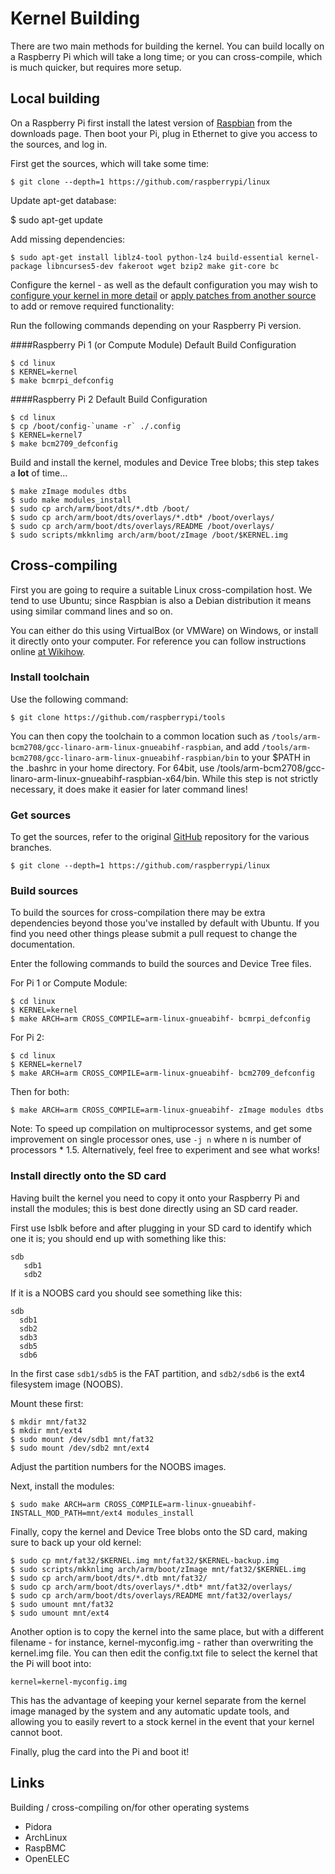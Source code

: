 # Kernel Building

There are two main methods for building the kernel. You can build locally on a Raspberry Pi which will take a long time; or you can cross-compile, which is much quicker, but requires more setup.

## Local building

On a Raspberry Pi first install the latest version of [Raspbian](http://www.raspberrypi.org/downloads) from the downloads page. Then boot your Pi, plug in Ethernet to give you access to the sources, and log in.

First get the sources, which will take some time:

```
$ git clone --depth=1 https://github.com/raspberrypi/linux
```

Update apt-get database:

$ sudo apt-get update 


Add missing dependencies:

```
$ sudo apt-get install liblz4-tool python-lz4 build-essential kernel-package libncurses5-dev fakeroot wget bzip2 make git-core bc

```

Configure the kernel - as well as the default configuration you may wish to [configure your kernel in more detail](configuring.md) or [apply patches from another source](patching.md) to add or remove required functionality:

Run the following commands depending on your Raspberry Pi version.

####Raspberry Pi 1 (or Compute Module) Default Build Configuration

```
$ cd linux
$ KERNEL=kernel
$ make bcmrpi_defconfig
```

####Raspberry Pi 2 Default Build Configuration
```
$ cd linux
$ cp /boot/config-`uname -r` ./.config
$ KERNEL=kernel7
$ make bcm2709_defconfig
```

Build and install the kernel, modules and Device Tree blobs; this step takes a **lot** of time...

```
$ make zImage modules dtbs
$ sudo make modules_install
$ sudo cp arch/arm/boot/dts/*.dtb /boot/
$ sudo cp arch/arm/boot/dts/overlays/*.dtb* /boot/overlays/
$ sudo cp arch/arm/boot/dts/overlays/README /boot/overlays/
$ sudo scripts/mkknlimg arch/arm/boot/zImage /boot/$KERNEL.img
```

## Cross-compiling

First you are going to require a suitable Linux cross-compilation host. We tend to use Ubuntu; since Raspbian is 
also a Debian distribution it means using similar command lines and so on.

You can either do this using VirtualBox (or VMWare) on Windows, or install it directly onto your computer. For reference you can follow instructions online [at Wikihow](http://www.wikihow.com/Install-Ubuntu-on-VirtualBox).

### Install toolchain

Use the following command:

```
$ git clone https://github.com/raspberrypi/tools
```

You can then copy the toolchain to a common location such as `/tools/arm-bcm2708/gcc-linaro-arm-linux-gnueabihf-raspbian`, and add `/tools/arm-bcm2708/gcc-linaro-arm-linux-gnueabihf-raspbian/bin` to your $PATH in the .bashrc in your home directory.
For 64bit, use /tools/arm-bcm2708/gcc-linaro-arm-linux-gnueabihf-raspbian-x64/bin.
While this step is not strictly necessary, it does make it easier for later command lines!

### Get sources

To get the sources, refer to the original [GitHub](https://github.com/raspberrypi/linux) repository for the various branches.
```
$ git clone --depth=1 https://github.com/raspberrypi/linux
```

### Build sources

To build the sources for cross-compilation there may be extra dependencies beyond those you've installed by default with Ubuntu. If you find you need other things please submit a pull request to change the documentation.

Enter the following commands to build the sources and Device Tree files.

For Pi 1 or Compute Module:
```
$ cd linux
$ KERNEL=kernel
$ make ARCH=arm CROSS_COMPILE=arm-linux-gnueabihf- bcmrpi_defconfig
```
For Pi 2:
```
$ cd linux
$ KERNEL=kernel7
$ make ARCH=arm CROSS_COMPILE=arm-linux-gnueabihf- bcm2709_defconfig
```
Then for both:
```
$ make ARCH=arm CROSS_COMPILE=arm-linux-gnueabihf- zImage modules dtbs
```

Note: To speed up compilation on multiprocessor systems, and get some improvement on single processor ones, use ```-j n``` where n is number of processors * 1.5. Alternatively, feel free to experiment and see what works!

### Install directly onto the SD card

Having built the kernel you need to copy it onto your Raspberry Pi and install the modules; this is best done directly using an SD card reader.

First use lsblk before and after plugging in your SD card to identify which one it is; you should end up with something like this:

```
sdb
   sdb1
   sdb2
```

If it is a NOOBS card you should see something like this:

```
sdb
  sdb1
  sdb2
  sdb3
  sdb5
  sdb6
```

In the first case `sdb1/sdb5` is the FAT partition, and `sdb2/sdb6` is the ext4 filesystem image (NOOBS).

Mount these first:

```
$ mkdir mnt/fat32
$ mkdir mnt/ext4
$ sudo mount /dev/sdb1 mnt/fat32
$ sudo mount /dev/sdb2 mnt/ext4
```

Adjust the partition numbers for the NOOBS images.

Next, install the modules:

```
$ sudo make ARCH=arm CROSS_COMPILE=arm-linux-gnueabihf- INSTALL_MOD_PATH=mnt/ext4 modules_install
```

Finally, copy the kernel and Device Tree blobs onto the SD card, making sure to back up your old kernel:

```
$ sudo cp mnt/fat32/$KERNEL.img mnt/fat32/$KERNEL-backup.img
$ sudo scripts/mkknlimg arch/arm/boot/zImage mnt/fat32/$KERNEL.img
$ sudo cp arch/arm/boot/dts/*.dtb mnt/fat32/
$ sudo cp arch/arm/boot/dts/overlays/*.dtb* mnt/fat32/overlays/
$ sudo cp arch/arm/boot/dts/overlays/README mnt/fat32/overlays/
$ sudo umount mnt/fat32
$ sudo umount mnt/ext4
```

Another option is to copy the kernel into the same place, but with a different filename - for instance, kernel-myconfig.img - rather than overwriting the kernel.img file. You can then edit the config.txt file to select the kernel that the Pi will boot into:

```
kernel=kernel-myconfig.img
```

This has the advantage of keeping your kernel separate from the kernel image managed by the system and any automatic update tools, and allowing you to easily revert to a stock kernel in the event that your kernel cannot boot.

Finally, plug the card into the Pi and boot it!

## Links

Building / cross-compiling on/for other operating systems

- Pidora
- ArchLinux
- RaspBMC
- OpenELEC
